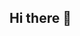 ## Hi there 👋

<!--
**MC-Windows1145/MC-Windows1145** is a ✨ _special_ ✨ repository because its `README.md` (this file) appears on your GitHub profile.

Here are some ideas to get you started:

- 🔭 I’m Windows1145 ...
- 🌱 I’m currently learning PocketMine ...
- 👯 A normal PocketMine old version plugins developer ...
-->
